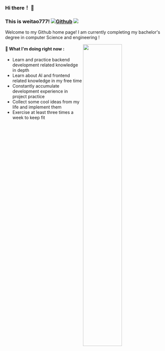 
### Hi there！ 👋 
### This is weitao777! [![Github](https://img.shields.io/badge/-Github-000?style=flat&logo=Github&logoColor=white)](https://github.com/weitao777) ![](https://visitor-badge.glitch.me/badge?page_id=weitao777.readme)

Welcome to my Github home page! I am currently completing my bachelor's degree in computer Science and engineering ! 
<!-- 
[![Readme Card](https://github-readme-stats.vercel.app/api?username=weitao777&show_icons=true&title_color=ffffff&icon_color=bb2acf&text_color=daf7dc&bg_color=151515)](https://github.com/anuraghazra/github-readme-stats) -->

<img width="50%" align="right" height="auto" src="https://github-readme-stats.vercel.app/api?username=weitao777&show_icons=true&hide_border=true" />

#### 🌱 What I'm doing right now : 
- Learn and practice backend development related knowledge in depth 
- Learn about AI and frontend related knowledge in my free time  
- Constantly accumulate development experience in project practice
- Collect some cool ideas from my life and implement them
- Exercise at least three times a week to keep fit
